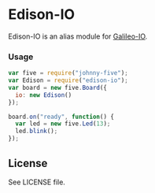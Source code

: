 # Edison-IO

Edison-IO is an alias module for [Galileo-IO](https://github.com/rwaldron/galileo-io). 

### Usage

```js
var five = require("johnny-five");
var Edison = require("edison-io");
var board = new five.Board({
  io: new Edison()
});

board.on("ready", function() {
  var led = new five.Led(13);
  led.blink();
});
```

## License
See LICENSE file.

